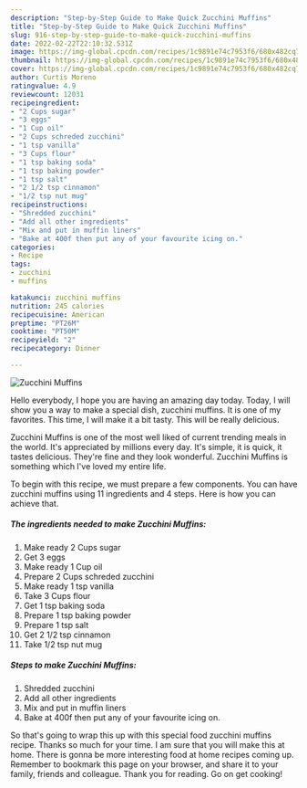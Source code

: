 ```yaml
---
description: "Step-by-Step Guide to Make Quick Zucchini Muffins"
title: "Step-by-Step Guide to Make Quick Zucchini Muffins"
slug: 916-step-by-step-guide-to-make-quick-zucchini-muffins
date: 2022-02-22T22:10:32.531Z
image: https://img-global.cpcdn.com/recipes/1c9891e74c7953f6/680x482cq70/zucchini-muffins-recipe-main-photo.jpg
thumbnail: https://img-global.cpcdn.com/recipes/1c9891e74c7953f6/680x482cq70/zucchini-muffins-recipe-main-photo.jpg
cover: https://img-global.cpcdn.com/recipes/1c9891e74c7953f6/680x482cq70/zucchini-muffins-recipe-main-photo.jpg
author: Curtis Moreno
ratingvalue: 4.9
reviewcount: 12031
recipeingredient:
- "2 Cups sugar"
- "3 eggs"
- "1 Cup oil"
- "2 Cups schreded zucchini"
- "1 tsp vanilla"
- "3 Cups flour"
- "1 tsp baking soda"
- "1 tsp baking powder"
- "1 tsp salt"
- "2 1/2 tsp cinnamon"
- "1/2 tsp nut mug"
recipeinstructions:
- "Shredded zucchini"
- "Add all other ingredients"
- "Mix and put in muffin liners"
- "Bake at 400f then put any of your favourite icing on."
categories:
- Recipe
tags:
- zucchini
- muffins

katakunci: zucchini muffins 
nutrition: 245 calories
recipecuisine: American
preptime: "PT26M"
cooktime: "PT50M"
recipeyield: "2"
recipecategory: Dinner

---
```



![Zucchini Muffins](https://img-global.cpcdn.com/recipes/1c9891e74c7953f6/680x482cq70/zucchini-muffins-recipe-main-photo.jpg)

Hello everybody, I hope you are having an amazing day today. Today, I will show you a way to make a special dish, zucchini muffins. It is one of my favorites. This time, I will make it a bit tasty. This will be really delicious.



Zucchini Muffins is one of the most well liked of current trending meals in the world. It's appreciated by millions every day. It's simple, it is quick, it tastes delicious. They're fine and they look wonderful. Zucchini Muffins is something which I've loved my entire life.


To begin with this recipe, we must prepare a few components. You can have zucchini muffins using 11 ingredients and 4 steps. Here is how you can achieve that.

<!--inarticleads1-->

##### The ingredients needed to make Zucchini Muffins:

1. Make ready 2 Cups sugar
1. Get 3 eggs
1. Make ready 1 Cup oil
1. Prepare 2 Cups schreded zucchini
1. Make ready 1 tsp vanilla
1. Take 3 Cups flour
1. Get 1 tsp baking soda
1. Prepare 1 tsp baking powder
1. Prepare 1 tsp salt
1. Get 2 1/2 tsp cinnamon
1. Take 1/2 tsp nut mug




<!--inarticleads2-->

##### Steps to make Zucchini Muffins:

1. Shredded zucchini
1. Add all other ingredients
1. Mix and put in muffin liners
1. Bake at 400f then put any of your favourite icing on.




So that's going to wrap this up with this special food zucchini muffins recipe. Thanks so much for your time. I am sure that you will make this at home. There is gonna be more interesting food at home recipes coming up. Remember to bookmark this page on your browser, and share it to your family, friends and colleague. Thank you for reading. Go on get cooking!
